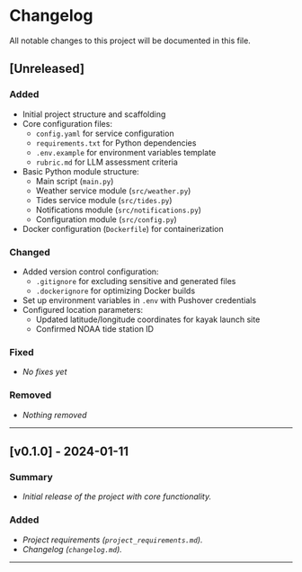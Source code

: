 # Changelog

All notable changes to this project will be documented in this file.

## [Unreleased]
### Added
- Initial project structure and scaffolding
- Core configuration files:
  - `config.yaml` for service configuration
  - `requirements.txt` for Python dependencies
  - `.env.example` for environment variables template
  - `rubric.md` for LLM assessment criteria
- Basic Python module structure:
  - Main script (`main.py`)
  - Weather service module (`src/weather.py`)
  - Tides service module (`src/tides.py`)
  - Notifications module (`src/notifications.py`)
  - Configuration module (`src/config.py`)
- Docker configuration (`Dockerfile`) for containerization

### Changed
- Added version control configuration:
  - `.gitignore` for excluding sensitive and generated files
  - `.dockerignore` for optimizing Docker builds
- Set up environment variables in `.env` with Pushover credentials
- Configured location parameters:
  - Updated latitude/longitude coordinates for kayak launch site
  - Confirmed NOAA tide station ID

### Fixed
- _No fixes yet_

### Removed
- _Nothing removed_

---

## [v0.1.0] - 2024-01-11
### Summary
- _Initial release of the project with core functionality._

### Added
- _Project requirements (`project_requirements.md`)._
- _Changelog (`changelog.md`)._

---

<!-- 
  As you introduce new versions or major decisions, 
  create a new section above the previous versions. 
  You can reference the commit or pull request if applicable.
-->
